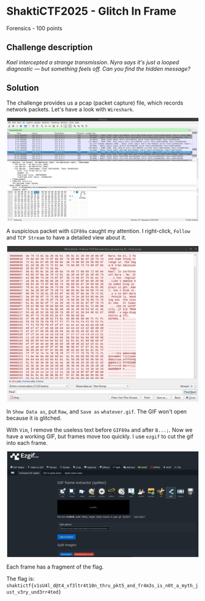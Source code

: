 # ShaktiCTF2025 - Glitch In Frame

Forensics - 100 points

## Challenge description

*Kael intercepted a strange transmission. Nyra says it's just a looped diagnostic — but something feels off. Can you find the hidden message?*

## Solution

The challenge provides us a pcap (packet capture) file, which records network packets. Let's have a look with `Wireshark`.

<p align="center">
  <img src="https://github.com/6jeanne6/CTF-Writeups/blob/main/2025/ShaktiCTF/Glitch_In_Frame/wireshark_gif89a.png" width="500"/>
</p>

A suspicious packet with `GIF89a` caught my attention. I right-click, `Follow` and `TCP Stream` to have a detailed view about it.

<p align="center">
  <img src="https://github.com/6jeanne6/CTF-Writeups/blob/main/2025/ShaktiCTF/Glitch_In_Frame/wireshark_packet.png" width="500"/>
</p>

In `Show Data as`, put `Raw`, and `Save as` `whatever.gif`. The GIF won't open because it is glitched.

With `Vim`, I remove the useless text before `GIF89a` and after `B...;`.
Now we have a working GIF, but frames move too quickly. I use `ezgif` to cut the gif into each frame.

<p align="center">
  <img src="https://github.com/6jeanne6/CTF-Writeups/blob/main/2025/ShaktiCTF/Glitch_In_Frame/ezgif.png" width="500"/>
</p>

Each frame has a fragment of the flag.

The flag is: `shaktictf{v1sU4l_d@t4_xf3ltr4t10n_thru_pkt5_and_fr4m3s_is_n0t_a_myth_just_v3ry_und3rr4ted}`

